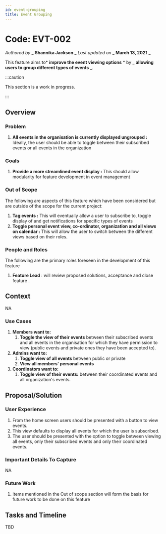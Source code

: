 ```yaml
---
id: event-grouping
title: Event Grouping
---
```


# Code: EVT-002


_Authored by_ _ **Shannika Jackson** _ _Last updated on_ _ **March 13, 2021** _

This feature aims to* **improve the event viewing options** * by _ **allowing users to group different types of events** _.

:::caution

This section is a work in progress.

:::

## Overview

### Problem

1. **All events in the organisation is currently displayed ungrouped :** Ideally, the user should be able to toggle between their subscribed events or all events in the organization

### Goals

1. **Provide a more streamlined event display :** This should allow modularity for feature development in event management

### Out of Scope

The following are aspects of this feature which have been considered but are outside of the scope for the current project:

1. **Tag events :** This will eventually allow a user to subscribe to, toggle display of and get notifications for specific types of events
2. **Toggle personal event view, co-ordinator, organization and all views on calendar :** This will allow the user to switch between the different views based on their roles.

### People and Roles

The following are the primary roles foreseen in the development of this feature

1. **Feature Lead** : will review proposed solutions, acceptance and close feature .

## Context

NA

### Use Cases

1. **Members want to:**
   1. **Toggle the view of their events** between their subscribed events and all events in the organisation for which they have permission to view (public events and private ones they have been accepted to).
1. **Admins want to:**
   1. **Toggle view of all events** between public or private
   1. **View all members&#39; personal events**
1. **Coordinators want to:**
   1. **Toggle view of their events:** between their coordinated events and all organization&#39;s events.

## Proposal/Solution

### User Experience

1. From the home screen users should be presented with a button to view events.
2. This view defaults to display all events for which the user is subscribed.
3. The user should be presented with the option to toggle between viewing all events, only their subscribed events and only their coordinated events.

### Important Details To Capture

NA

### Future Work

1. Items mentioned in the Out of scope section will form the basis for future work to be done on this feature

## Tasks and Timeline

TBD